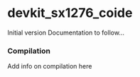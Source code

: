 # devkit_sx1276_coide
Initial version
Documentation to follow...
### Compilation
Add info on compilation here
